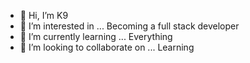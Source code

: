 - 👋 Hi, I’m K9
- 👀 I’m interested in ... Becoming a full stack developer
- 🌱 I’m currently learning ... Everything
- 💞️ I’m looking to collaborate on ... Learning
